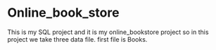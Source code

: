 # Online_book_store
This is my SQL project and it is my online_bookstore project so in this project we take three data file. first file is Books.
